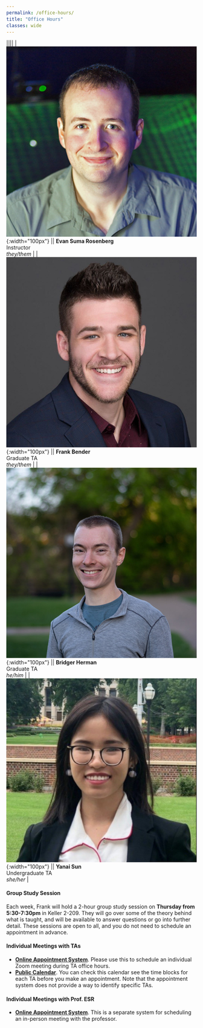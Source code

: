 ```yaml
---
permalink: /office-hours/
title: "Office Hours"
classes: wide
---
```


||||
| ![](/images/evan.jpg){:width="100px"} || **Evan Suma Rosenberg** <br> Instructor <br> *they/them* |
| ![](/images/frank.jpg){:width="100px"} || **Frank Bender** <br> Graduate TA <br> *they/them* |
| ![](/images/bridger.jpg){:width="100px"} || **Bridger Herman** <br> Graduate TA <br> *he/him* |
| ![](/images/yanai.jpg){:width="100px"} || **Yanai Sun** <br> Undergraduate TA <br> *she/her* |

#### Group Study Session

Each week, Frank will hold a 2-hour group study session on **Thursday from 5:30-7:30pm** in Keller 2-209.  They will go over some of the theory behind what is taught, and will be available to answer questions or go into further detail.  These sessions are open to all, and you do not need to schedule an appointment in advance.


#### Individual Meetings with TAs

- [**Online Appointment System**](https://csci4611.youcanbook.me).  Please use this to schedule an individual Zoom meeting during TA office hours.  
- [**Public Calendar**](https://calendar.google.com/calendar/u/0?cid=Y19wb2Z1djljc2dwZDU0YW1iaWxvcmNoNXU5Z0Bncm91cC5jYWxlbmRhci5nb29nbGUuY29t). You can check this calendar see the time blocks for each TA before you make an appointment.  Note that the appointment system does not provide a way to identify specific TAs.  

#### Individual Meetings with Prof. ESR

- [**Online Appointment System**](https://calendly.com/esr-umn/csci-4611-office-hours).  This is a separate system for scheduling an in-person meeting with the professor.